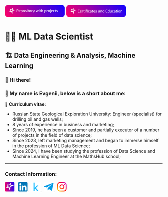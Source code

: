 [![Репозиторий с проектами](https://github.com/sannikofficial/sannikofficial/blob/main/repository_with_projects_button.png)](https://github.com/sannikofficial/Portfolio-of-projects)
[![Сертификаты и образование](https://github.com/sannikofficial/sannikofficial/blob/main/certificates_and_education_icon.png)](https://github.com/sannikofficial/Certificates-and-Education)
---
# 🧑‍💻 ML Data Scientist
## 🏗️ Data Engineering & Analysis, Machine Learning
### 👋 Hi there! 
### 🤝 My name is Evgenii, below is a short about me:

**🚀 Curriculum vitae:**
* Russian State Geological Exploration University: Engineer (specialist) for drilling oil and gas wells;
* 8 years of experience in business and marketing;
* Since 2019, he has been a customer and partially executor of a number of projects in the field of data science;
* Since 2023, left marketing management and began to immerse himself in the profession of ML Data Science;
* Since 2024, I have been studying the profession of Data Science and Machine Learning Engineer at the MathsHub school;

<!-- 
**💡 Core competencies 💡** 
| Программирование | Базы данных | Аналитика данных | Прочие навыки |
|:-------------:|:-------------:|:-------------:|:-------------:|
| Python | Python | Python | Python |
| Python | Python | Python | Python | 
-->

---
### Contact Information:
<a href="https://sannikofficial.com">
  <img src="https://github.com/sannikofficial/sannikofficial/blob/main/my_site_icon.png" width="30" height="30"/>
</a>
&nbsp;

<a href="https://www.linkedin.com/in/sannikofficial">
  <img src="https://github.com/sannikofficial/sannikofficial/blob/main/linkedin_icon.png" width="30" height="30"/>
</a>
&nbsp;

<a href="https://www.kaggle.com/sannikofficial">
  <img src="https://github.com/sannikofficial/sannikofficial/blob/main/kaggle_icon.png" width="30" height="30"/>
</a>
&nbsp;

<a href="https://t.me/sannikofficial">
  <img src="https://github.com/sannikofficial/sannikofficial/blob/main/telegram_icon.png" width="30" height="30"/>
</a>
&nbsp;

<a href="https://www.instagram.com/sannikofficial">
  <img src="https://github.com/sannikofficial/sannikofficial/blob/main/instagram_icon.png" width="30" height="30"/>
</a>



<!--
**sannikofficial/sannikofficial** is a ✨ _special_ ✨ repository because its `README.md` (this file) appears on your GitHub profile.

Here are some ideas to get you started:

- 🔭 I’m currently working on ...
- 🌱 I’m currently learning ...
- 👯 I’m looking to collaborate on ...
- 🤔 I’m looking for help with ...
- 💬 Ask me about ...
- 📫 How to reach me: ...
- 😄 Pronouns: ...
- ⚡ Fun fact: ...
-->

